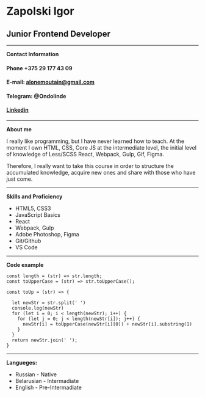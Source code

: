 # Zapolski Igor
## Junior Frontend Developer
*********
**Contact Information**
#### Phone +375 29 177 43 09
#### E-mail: alonemoutain@gmail.com
#### Telegram: @Ondolinde
#### [Linkedin](https://www.linkedin.com/in/iharzapolski-a1a8601a2/)
********
**About me**

I really like programming, but I have never learned how to teach. At the moment I own HTML, CSS, Core JS at the intermediate level, the initial level of knowledge of Less/SCSS React, Webpack, Gulp, Gif, Figma.

Therefore, I really want to take this course in order to structure the accumulated knowledge, acquire new ones and share with those who have just come.
********


**Skills and Proficiency**
* HTML5, CSS3
* JavaScript Basics
* React
* Webpack, Gulp
* Adobe Photoshop, Figma
* Git/Github
* VS Code
********
**Code example**


```
const length = (str) => str.length;
const toUpperCase = (str) => str.toUpperCase();

const toUp = (str) => {

  let newStr = str.split(' ')
  console.log(newStr)
  for (let i = 0; i < length(newStr); i++) {
    for (let j = 0; j < length(newStr[i]); j++) {
      newStr[i] = toUpperCase(newStr[i][0]) + newStr[i].substring(1)
    }
  }
  return newStr.join(' ');
}
```
**********


**Langueges:**
* Russian - Native
* Belarusian - Intermadiate
* English - Pre-Intermadiate

